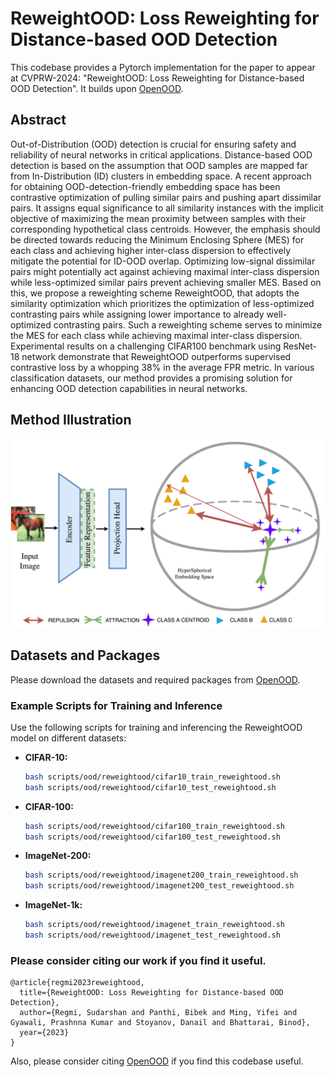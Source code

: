 # ReweightOOD: Loss Reweighting for Distance-based OOD Detection 
This codebase provides a Pytorch implementation for the paper to appear at CVPRW-2024: "ReweightOOD: Loss Reweighting for Distance-based OOD Detection". It builds upon [OpenOOD](https://github.com/Jingkang50/OpenOOD).

## Abstract
Out-of-Distribution (OOD) detection is crucial for ensuring safety and reliability of neural networks in critical applications. Distance-based OOD detection is based on the assumption that OOD samples are mapped far from In-Distribution (ID) clusters in embedding space. A recent approach for obtaining OOD-detection-friendly embedding space has been contrastive optimization of pulling similar pairs and pushing apart dissimilar pairs. It assigns equal significance to all similarity instances with the implicit objective of maximizing the mean proximity between samples with their corresponding hypothetical class centroids. However, the emphasis should be directed towards reducing the Minimum Enclosing Sphere (MES) for each class and achieving higher inter-class dispersion to effectively mitigate the potential for ID-OOD overlap. Optimizing low-signal dissimilar pairs might potentially act against achieving maximal inter-class dispersion while less-optimized similar pairs prevent achieving smaller MES. Based on this, we propose a reweighting scheme ReweightOOD, that adopts the similarity optimization which prioritizes the optimization of less-optimized contrasting pairs while assigning lower importance to already well-optimized contrasting pairs. Such a reweighting scheme serves to minimize the MES for each class while achieving maximal inter-class dispersion. Experimental results on a challenging CIFAR100 benchmark using ResNet-18 network demonstrate that ReweightOOD outperforms supervised contrastive loss by a whopping 38% in the average FPR metric. In various classification datasets, our method provides a promising solution for enhancing OOD detection capabilities in neural networks.

## Method Illustration
![main](ReweightOOD.png)

## Datasets and Packages
Please download the datasets and required packages from [OpenOOD](https://github.com/Jingkang50/OpenOOD).

### Example Scripts for Training and Inference
Use the following scripts for training and inferencing the ReweightOOD model on different datasets:

- **CIFAR-10:**
  ```bash
  bash scripts/ood/reweightood/cifar10_train_reweightood.sh
  bash scripts/ood/reweightood/cifar10_test_reweightood.sh
  ```
- **CIFAR-100:**
  ```bash
  bash scripts/ood/reweightood/cifar100_train_reweightood.sh
  bash scripts/ood/reweightood/cifar100_test_reweightood.sh
  ```
- **ImageNet-200:**
  ```bash
  bash scripts/ood/reweightood/imagenet200_train_reweightood.sh
  bash scripts/ood/reweightood/imagenet200_test_reweightood.sh
  ```
- **ImageNet-1k:**
  ```bash
  bash scripts/ood/reweightood/imagenet_train_reweightood.sh
  bash scripts/ood/reweightood/imagenet_test_reweightood.sh
  ```

### Please consider citing our work if you find it useful.
```
@article{regmi2023reweightood,
  title={ReweightOOD: Loss Reweighting for Distance-based OOD Detection},
  author={Regmi, Sudarshan and Panthi, Bibek and Ming, Yifei and Gyawali, Prashnna Kumar and Stoyanov, Danail and Bhattarai, Binod},
  year={2023}
}
```
Also, please consider citing [OpenOOD](https://github.com/Jingkang50/OpenOOD) if you find this codebase useful.

